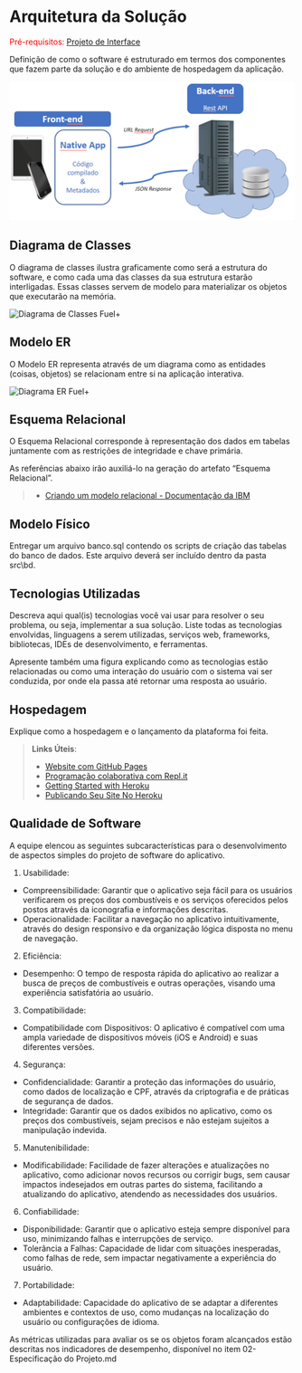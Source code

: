 # Arquitetura da Solução

<span style="color:red">Pré-requisitos: <a href="3-Projeto de Interface.md"> Projeto de Interface</a></span>

Definição de como o software é estruturado em termos dos componentes que fazem parte da solução e do ambiente de hospedagem da aplicação.

![Arquitetura da Solução](img/02-mob-arch.png)

## Diagrama de Classes

O diagrama de classes ilustra graficamente como será a estrutura do software, e como cada uma das classes da sua estrutura estarão interligadas. Essas classes servem de modelo para materializar os objetos que executarão na memória.





![Diagrama de Classes Fuel+](https://github.com/ICEI-PUC-Minas-PMV-ADS/pmv-ads-2024-1-e3-proj-mov-t4-fuel/assets/136076013/34abeccd-1646-4aaf-9938-1f6fc560d8a2)





## Modelo ER

O Modelo ER representa através de um diagrama como as entidades (coisas, objetos) se relacionam entre si na aplicação interativa.




![Diagrama ER Fuel+](https://github.com/ICEI-PUC-Minas-PMV-ADS/pmv-ads-2024-1-e3-proj-mov-t4-fuel/assets/136076013/18e9914f-79a3-4601-ba71-e793d1a3fbcd)





## Esquema Relacional

O Esquema Relacional corresponde à representação dos dados em tabelas juntamente com as restrições de integridade e chave primária.
 
As referências abaixo irão auxiliá-lo na geração do artefato “Esquema Relacional”.

> - [Criando um modelo relacional - Documentação da IBM](https://www.ibm.com/docs/pt-br/cognos-analytics/10.2.2?topic=designer-creating-relational-model)

## Modelo Físico

Entregar um arquivo banco.sql contendo os scripts de criação das tabelas do banco de dados. Este arquivo deverá ser incluído dentro da pasta src\bd.

## Tecnologias Utilizadas

Descreva aqui qual(is) tecnologias você vai usar para resolver o seu problema, ou seja, implementar a sua solução. Liste todas as tecnologias envolvidas, linguagens a serem utilizadas, serviços web, frameworks, bibliotecas, IDEs de desenvolvimento, e ferramentas.

Apresente também uma figura explicando como as tecnologias estão relacionadas ou como uma interação do usuário com o sistema vai ser conduzida, por onde ela passa até retornar uma resposta ao usuário.

## Hospedagem

Explique como a hospedagem e o lançamento da plataforma foi feita.

> **Links Úteis**:
>
> - [Website com GitHub Pages](https://pages.github.com/)
> - [Programação colaborativa com Repl.it](https://repl.it/)
> - [Getting Started with Heroku](https://devcenter.heroku.com/start)
> - [Publicando Seu Site No Heroku](http://pythonclub.com.br/publicando-seu-hello-world-no-heroku.html)

## Qualidade de Software

A equipe elencou as seguintes subcaracterísticas para o desenvolvimento de aspectos simples do projeto de software do aplicativo. 
1.	Usabilidade:

- Compreensibilidade: Garantir que o aplicativo seja fácil para os usuários verificarem os preços dos combustíveis e os serviços oferecidos pelos postos através da iconografia e informações descritas.
- Operacionalidade: Facilitar a navegação no aplicativo intuitivamente, através do design responsivo e da organização lógica disposta no menu de navegação.

2.	Eficiência:

- Desempenho: O tempo de resposta rápida do aplicativo ao realizar a busca de preços de combustíveis e outras operações, visando uma experiência satisfatória ao usuário. 
3. Compatibilidade:
- Compatibilidade com Dispositivos: O aplicativo é compatível com uma ampla variedade de dispositivos móveis (iOS e Android) e suas diferentes versões.
4. Segurança:
- Confidencialidade: Garantir a proteção das informações do usuário, como dados de localização e CPF, através da criptografia e de práticas de segurança de dados. 
- Integridade: Garantir que os dados exibidos no aplicativo, como os preços dos combustíveis, sejam precisos e não estejam sujeitos a manipulação indevida.
5. Manutenibilidade:
- Modificabilidade: Facilidade de fazer alterações e atualizações no aplicativo, como adicionar novos recursos ou corrigir bugs, sem causar impactos indesejados em outras partes do sistema, facilitando a atualizando do aplicativo, atendendo as necessidades dos usuários. 
6. Confiabilidade:
- Disponibilidade: Garantir que o aplicativo esteja sempre disponível para uso, minimizando falhas e interrupções de serviço.
- Tolerância a Falhas: Capacidade de lidar com situações inesperadas, como falhas de rede, sem impactar negativamente a experiência do usuário.
7. Portabilidade:
- Adaptabilidade: Capacidade do aplicativo de se adaptar a diferentes ambientes e contextos de uso, como mudanças na localização do usuário ou configurações de idioma.

As métricas utilizadas para avaliar os se os objetos foram alcançados estão descritas nos indicadores de desempenho, disponível no item 02-Especificação do Projeto.md

